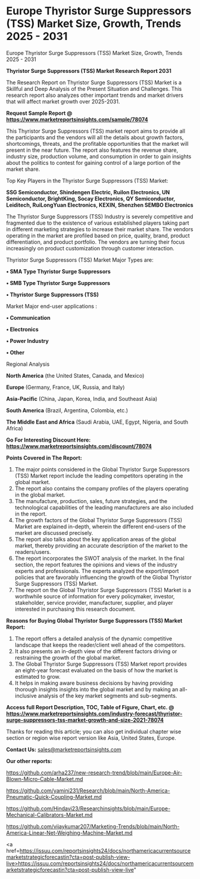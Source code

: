 # Europe Thyristor Surge Suppressors (TSS) Market Size, Growth, Trends 2025 - 2031
Europe Thyristor Surge Suppressors (TSS) Market Size, Growth, Trends 2025 - 2031

<strong>Thyristor Surge Suppressors (TSS) Market Research Report 2031</strong>

The Research Report on Thyristor Surge Suppressors (TSS) Market is a Skillful and Deep Analysis of the Present Situation and Challenges. This research report also analyzes other important trends and market drivers that will affect market growth over 2025-2031.

<strong>Request Sample Report @ <a href=https://www.marketreportsinsights.com/sample/78074>https://www.marketreportsinsights.com/sample/78074</a></strong>

This Thyristor Surge Suppressors (TSS) market report aims to provide all the participants and the vendors will all the details about growth factors, shortcomings, threats, and the profitable opportunities that the market will present in the near future. The report also features the revenue share, industry size, production volume, and consumption in order to gain insights about the politics to contest for gaining control of a large portion of the market share.

Top Key Players in the Thyristor Surge Suppressors (TSS) Market:

<strong>SSG Semiconductor, Shindengen Electric, Ruilon Electronics, UN Semiconductor, BrightKing, Socay Electronics, QY Semiconductor, Leiditech, RuiLongYuan Electronics, KEXIN, Shenzhen SEMBO Electronics</strong>

The Thyristor Surge Suppressors (TSS) Industry is severely competitive and fragmented due to the existence of various established players taking part in different marketing strategies to increase their market share. The vendors operating in the market are profiled based on price, quality, brand, product differentiation, and product portfolio. The vendors are turning their focus increasingly on product customization through customer interaction.

Thyristor Surge Suppressors (TSS) Market Major Types are:

<strong>• SMA Type Thyristor Surge Suppressors

• SMB Type Thyristor Surge Suppressors

• Thyristor Surge Suppressors (TSS)</strong>

Market Major end-user applications :

<strong>• Communication

• Electronics

• Power Industry

• Other</strong>

Regional Analysis

</u><strong><b>North America</b></strong> (the United States, Canada, and Mexico)

<strong><b>Europe </b></strong>(Germany, France, UK, Russia, and Italy)

<strong><b>Asia-Pacific</b></strong> (China, Japan, Korea, India, and Southeast Asia)

<strong><b>South America</b></strong> (Brazil, Argentina, Colombia, etc.)

<strong><b>The Middle East and Africa</b></strong> (Saudi Arabia, UAE, Egypt, Nigeria, and South Africa)

<strong>Go For Interesting Discount Here: <a href=https://www.marketreportsinsights.com/discount/78074>https://www.marketreportsinsights.com/discount/78074</a></strong>

<strong>Points Covered in The Report:</strong>
<ol>
  <li>The major points considered in the Global Thyristor Surge Suppressors (TSS) Market report include the leading competitors operating in the global market.</li>
  <li>The report also contains the company profiles of the players operating in the global market.</li>
  <li>The manufacture, production, sales, future strategies, and the technological capabilities of the leading manufacturers are also included in the report.</li>
  <li>The growth factors of the Global Thyristor Surge Suppressors (TSS) Market are explained in-depth, wherein the different end-users of the market are discussed precisely.</li>
  <li>The report also talks about the key application areas of the global market, thereby providing an accurate description of the market to the readers/users.</li>
  <li>The report incorporates the SWOT analysis of the market. In the final section, the report features the opinions and views of the industry experts and professionals. The experts analyzed the export/import policies that are favorably influencing the growth of the Global Thyristor Surge Suppressors (TSS) Market.</li>
  <li>The report on the Global Thyristor Surge Suppressors (TSS) Market is a worthwhile source of information for every policymaker, investor, stakeholder, service provider, manufacturer, supplier, and player interested in purchasing this research document.</li>
</ol>
<strong>Reasons for Buying Global Thyristor Surge Suppressors (TSS) Market Report:</strong>

<ol>
  <li>The report offers a detailed analysis of the dynamic competitive landscape that keeps the reader/client well ahead of the competitors.</li>
  <li>It also presents an in-depth view of the different factors driving or restraining the growth of the global market.</li>
  <li>The Global Thyristor Surge Suppressors (TSS) Market report provides an eight-year forecast evaluated on the basis of how the market is estimated to grow.</li>
  <li>It helps in making aware business decisions by having providing thorough insights insights into the global market and by making an all-inclusive analysis of the key market segments and sub-segments.</li>
</ol>
<strong>Access full Report Description, TOC, Table of Figure, Chart, etc. @ <a href=https://www.marketreportsinsights.com/industry-forecast/thyristor-surge-suppressors-tss-market-growth-and-size-2021-78074>https://www.marketreportsinsights.com/industry-forecast/thyristor-surge-suppressors-tss-market-growth-and-size-2021-78074</a></strong>


Thanks for reading this article; you can also get individual chapter wise section or region wise report version like Asia, United States, Europe.

<strong>Contact Us:</strong>
sales@marketreportsinsights.com

<strong>Our other reports:</strong>

<a href=https://github.com/arha237/new-research-trend/blob/main/Europe-Air-Blown-Micro-Cable-Market.md>https://github.com/arha237/new-research-trend/blob/main/Europe-Air-Blown-Micro-Cable-Market.md</a>

<a href=https://github.com/yamini231/Research/blob/main/North-America-Pneumatic-Quick-Coupling-Market.md>https://github.com/yamini231/Research/blob/main/North-America-Pneumatic-Quick-Coupling-Market.md</a>

<a href=https://github.com/Hindavi23/Researchinsights/blob/main/Europe-Mechanical-Calibrators-Market.md>https://github.com/Hindavi23/Researchinsights/blob/main/Europe-Mechanical-Calibrators-Market.md</a>

<a href=https://github.com/vijaykumar207/Marketing-Trends/blob/main/North-America-Linear-Net-Weighing-Machine-Market.md>https://github.com/vijaykumar207/Marketing-Trends/blob/main/North-America-Linear-Net-Weighing-Machine-Market.md</a>

<a href=https://issuu.com/reportsinsights24/docs/northamericacurrentsourcemarketstrategicforecastin?cta=post-publish-view-live>https://issuu.com/reportsinsights24/docs/northamericacurrentsourcemarketstrategicforecastin?cta=post-publish-view-live</a>"
